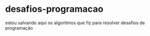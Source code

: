 # desafios-programacao
estou salvando aqui os algoritmos que fiz para resolver desafios de programação
